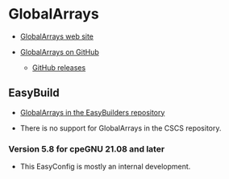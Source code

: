 # GlobalArrays

-   [GlobalArrays web site](https://hpc.pnl.gov/globalarrays/)

-   [GlobalArrays on GitHub](https://github.com/GlobalArrays/ga)

    -   [GitHub releases](https://github.com/GlobalArrays/ga/releases)


## EasyBuild

-   [GlobalArrays in the EasyBuilders repository](https://github.com/easybuilders/easybuild-easyconfigs/tree/develop/easybuild/easyconfigs/g/GlobalArrays)
  
-   There is no support for GlobalArrays in the CSCS repository.


### Version 5.8 for cpeGNU 21.08 and later

-   This EasyConfig is mostly an internal development.
